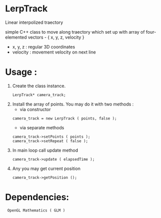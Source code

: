 # LerpTrack
Linear interpolized traectory

simple C++ class to move along traectory which set up with array of four-elemented vectors - 
{ x, y, z, velocity }
 - x, y, z  : regular 3D coordinates
 - velocity : movement velocity on next line
 
# Usage :
  1. Create the class instance.
     ```
     LerpTrack* camera_track;
     ```
  2. Install the array of points. You may do it with two methods :
     - via constructor
     ```
     camera_track = new LerpTrack ( points, false );
     ```
     - via separate methods
     ```
     camera_track->setPoints ( points );
     camera_track->setRepeat ( false );
     ```
  3. In main loop call update method
     ```
     camera_track->update ( elapsedTime );
     ```
  4. Any you may get current position
     ```
     camera_track->getPosition ();
     ```
   
# Dependencies:
     OpenGL Mathematics ( GLM )
